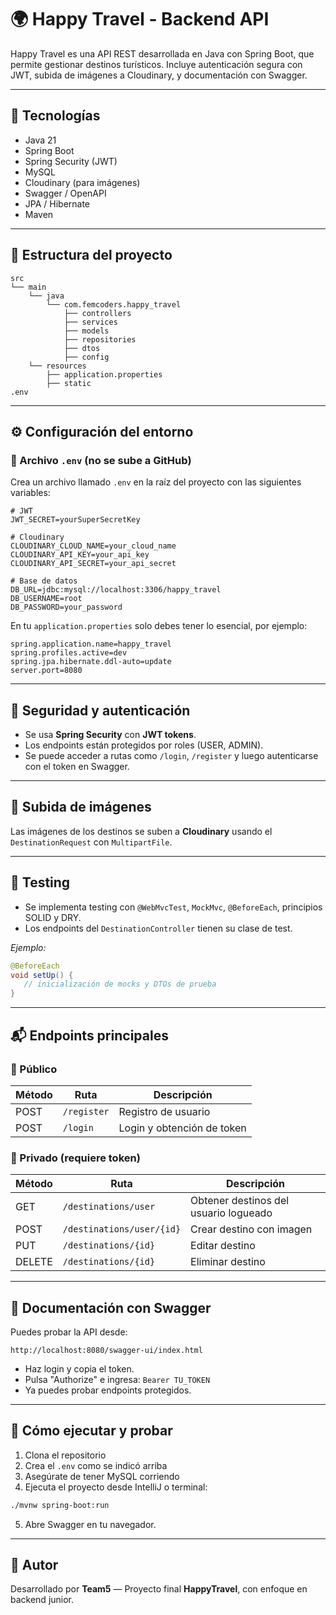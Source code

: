 # 🌍 Happy Travel - Backend API

Happy Travel es una API REST desarrollada en Java con Spring Boot, que permite gestionar destinos turísticos. Incluye autenticación segura con JWT, subida de imágenes a Cloudinary, y documentación con Swagger.

---

## 🚀 Tecnologías

- Java 21
- Spring Boot
- Spring Security (JWT)
- MySQL
- Cloudinary (para imágenes)
- Swagger / OpenAPI
- JPA / Hibernate
- Maven

---

## 📁 Estructura del proyecto

```
src
└── main
    └── java
        └── com.femcoders.happy_travel
            ├── controllers
            ├── services
            ├── models
            ├── repositories
            ├── dtos
            ├── config
    └── resources
        ├── application.properties
        ├── static
.env
```

---

## ⚙️ Configuración del entorno

### 🔐 Archivo `.env` (no se sube a GitHub)

Crea un archivo llamado `.env` en la raíz del proyecto con las siguientes variables:

```env
# JWT
JWT_SECRET=yourSuperSecretKey

# Cloudinary
CLOUDINARY_CLOUD_NAME=your_cloud_name
CLOUDINARY_API_KEY=your_api_key
CLOUDINARY_API_SECRET=your_api_secret

# Base de datos
DB_URL=jdbc:mysql://localhost:3306/happy_travel
DB_USERNAME=root
DB_PASSWORD=your_password
```

En tu `application.properties` solo debes tener lo esencial, por ejemplo:

```properties
spring.application.name=happy_travel
spring.profiles.active=dev
spring.jpa.hibernate.ddl-auto=update
server.port=8080
```

---

## 🔐 Seguridad y autenticación

- Se usa **Spring Security** con **JWT tokens**.
- Los endpoints están protegidos por roles (USER, ADMIN).
- Se puede acceder a rutas como `/login`, `/register` y luego autenticarse con el token en Swagger.

---

## 📸 Subida de imágenes

Las imágenes de los destinos se suben a **Cloudinary** usando el `DestinationRequest` con `MultipartFile`.

---

## 🧪 Testing

- Se implementa testing con `@WebMvcTest`, `MockMvc`, `@BeforeEach`, principios SOLID y DRY.
- Los endpoints del `DestinationController` tienen su clase de test.

_Ejemplo:_

```java
@BeforeEach
void setUp() {
   // inicialización de mocks y DTOs de prueba
}
```

---

## 📬 Endpoints principales

### 📌 Público

| Método | Ruta             | Descripción                |
|--------|------------------|----------------------------|
| POST   | `/register`      | Registro de usuario        |
| POST   | `/login`         | Login y obtención de token |

### 🔐 Privado (requiere token)

| Método | Ruta                        | Descripción                            |
|--------|-----------------------------|----------------------------------------|
| GET    | `/destinations/user`        | Obtener destinos del usuario logueado |
| POST   | `/destinations/user/{id}`   | Crear destino con imagen              |
| PUT    | `/destinations/{id}`        | Editar destino                        |
| DELETE | `/destinations/{id}`        | Eliminar destino                      |

---

## 📖 Documentación con Swagger

Puedes probar la API desde:

```
http://localhost:8080/swagger-ui/index.html
```

- Haz login y copia el token.
- Pulsa "Authorize" e ingresa: `Bearer TU_TOKEN`
- Ya puedes probar endpoints protegidos.

---

## 🧪 Cómo ejecutar y probar

1. Clona el repositorio
2. Crea el `.env` como se indicó arriba
3. Asegúrate de tener MySQL corriendo
4. Ejecuta el proyecto desde IntelliJ o terminal:

```bash
./mvnw spring-boot:run
```

5. Abre Swagger en tu navegador.

---

## 📌 Autor

Desarrollado por **Team5** — Proyecto final **HappyTravel**, con enfoque en backend junior.
